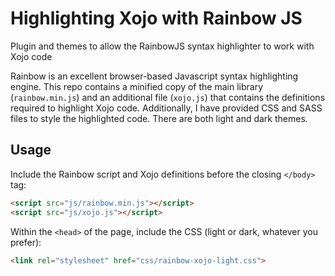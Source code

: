# Highlighting Xojo with Rainbow JS
Plugin and themes to allow the RainbowJS syntax highlighter to work with Xojo code

Rainbow is an excellent browser-based Javascript syntax highlighting engine. This repo contains a minified copy of the main library (`rainbow.min.js`) and an additional file (`xojo.js`) that contains the definitions required to highlight Xojo code. Additionally, I have provided CSS and SASS files to style the highlighted code. There are both light and dark themes.

## Usage
Include the Rainbow script and Xojo definitions before the closing `</body>` tag:

```html
<script src="js/rainbow.min.js"></script>
<script src="js/xojo.js"></script> 
```

Within the `<head>` of the page, include the CSS (light or dark, whatever you prefer):

```html
<link rel="stylesheet" href="css/rainbow-xojo-light.css">
```
